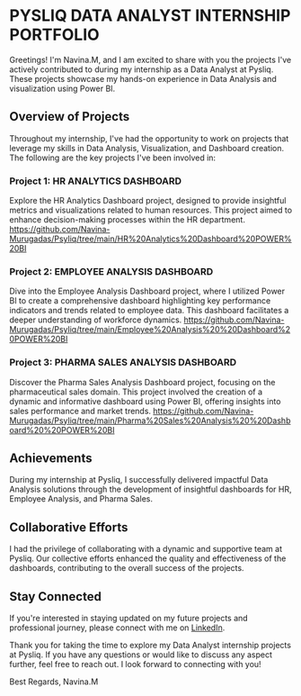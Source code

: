 # PYSLIQ DATA ANALYST INTERNSHIP PORTFOLIO
Greetings! I'm Navina.M, and I am excited to share with you the projects I've actively contributed to during my internship as a Data Analyst at Pysliq. These projects showcase my hands-on experience in Data Analysis and visualization using Power BI.

## Overview of Projects
Throughout my internship, I've had the opportunity to work on projects that leverage my skills in Data Analysis, Visualization, and Dashboard creation. The following are the key projects I've been involved in:

### Project 1: HR ANALYTICS DASHBOARD
Explore the HR Analytics Dashboard project, designed to provide insightful metrics and visualizations related to human resources. This project aimed to enhance decision-making processes within the HR department.
https://github.com/Navina-Murugadas/Psyliq/tree/main/HR%20Analytics%20Dashboard%20POWER%20BI

### Project 2: EMPLOYEE ANALYSIS DASHBOARD
Dive into the Employee Analysis Dashboard project, where I utilized Power BI to create a comprehensive dashboard highlighting key performance indicators and trends related to employee data. This dashboard facilitates a deeper understanding of workforce dynamics.
https://github.com/Navina-Murugadas/Psyliq/tree/main/Employee%20Analysis%20%20Dashboard%20POWER%20BI

### Project 3: PHARMA SALES ANALYSIS DASHBOARD
Discover the Pharma Sales Analysis Dashboard project, focusing on the pharmaceutical sales domain. This project involved the creation of a dynamic and informative dashboard using Power BI, offering insights into sales performance and market trends.
https://github.com/Navina-Murugadas/Psyliq/tree/main/Pharma%20Sales%20Analysis%20%20Dashboard%20%20POWER%20BI

## Achievements
During my internship at Pysliq, I successfully delivered impactful Data Analysis solutions through the development of insightful dashboards for HR, Employee Analysis, and Pharma Sales.

## Collaborative Efforts
I had the privilege of collaborating with a dynamic and supportive team at Pysliq. Our collective efforts enhanced the quality and effectiveness of the dashboards, contributing to the overall success of the projects.

## Stay Connected
If you're interested in staying updated on my future projects and professional journey, please connect with me on [LinkedIn](https://www.linkedin.com/in/navina-murugadas2000).

Thank you for taking the time to explore my Data Analyst internship projects at Pysliq. If you have any questions or would like to discuss any aspect further, feel free to reach out. I look forward to connecting with you!

Best Regards,
Navina.M
